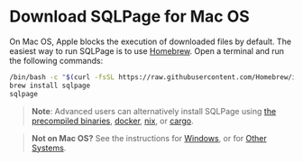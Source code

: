 # Download SQLPage for Mac OS

On Mac OS, Apple blocks the execution of downloaded files by default. The easiest way to run SQLPage is to use [Homebrew](https://brew.sh).
Open a terminal and run the following commands:

```sh
/bin/bash -c "$(curl -fsSL https://raw.githubusercontent.com/Homebrew/install/HEAD/install.sh)"
brew install sqlpage
sqlpage
```

> **Note**: Advanced users can alternatively install SQLPage using
> [the precompiled binaries](https://github.com/lovasoa/SQLpage/releases/latest),
> [docker](https://hub.docker.com/repository/docker/lovasoa/sqlpage/general),
> [nix](https://search.nixos.org/packages?channel=unstable&show=sqlpage),
> or [cargo](https://crates.io/crates/sqlpage).

> **Not on Mac OS?** See the instructions for [Windows](?os=windows#download), or for [Other Systems](?os=any#download).